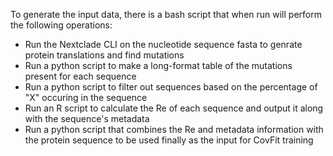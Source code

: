 To generate the input data, there is a bash script that when run will perform the following operations:
- Run the Nextclade CLI on the nucleotide sequence fasta to genrate protein translations and find mutations
- Run a python script to make a long-format table of the mutations present for each sequence
- Run a python script to filter out sequences based on the percentage of "X" occuring in the sequence
- Run an R script to calculate the Re of each sequence and output it along with the sequence's metadata
- Run a python script that combines the Re and metadata information with the protein sequence to be used finally as the input for CovFit training
